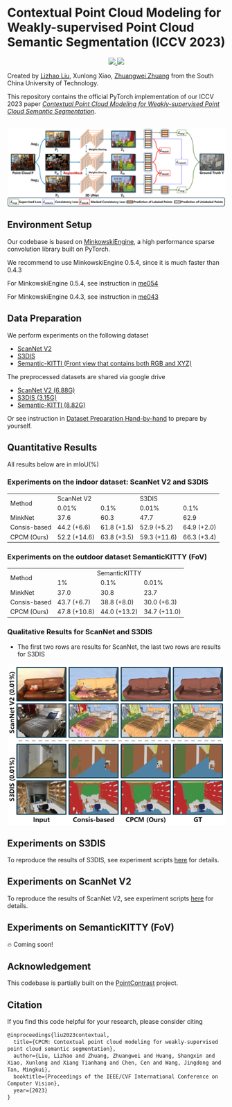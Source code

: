 # Contextual Point Cloud Modeling for Weakly-supervised Point Cloud Semantic Segmentation (ICCV 2023)

<p align="center">
  <a href="" target='_blank'>
    <img src="https://img.shields.io/badge/ICCV-2023-blue.svg">
  </a>
  <a href="" target='_blank'>
    <img src="https://img.shields.io/badge/License-MIT-green.svg">
  </a>
</p>

Created by [Lizhao Liu](https://scholar.google.com/citations?user=_AMTrAQAAAAJ&hl=zh-CN), Xunlong Xiao, [Zhuangwei Zhuang](https://scholar.google.com/citations?user=T2aPuoYAAAAJ&hl=zh-CN) from the South China University of Technology.

This repository contains the official PyTorch implementation of our ICCV 2023 paper [*Contextual Point Cloud Modeling for Weakly-supervised Point Cloud Semantic Segmentation*](https://arxiv.org/pdf/2307.10316.pdf).

<br>

<img src="figs/CPCM_overview.png" align="center">


## Environment Setup
Our codebase is based on [MinkowskiEngine](https://github.com/NVIDIA/MinkowskiEngine), a high performance sparse convolution library built on PyTorch.

We recommend to use MinkowskiEngine 0.5.4, since it is much faster than 0.4.3

For MinkowskiEngine 0.5.4, see instruction in [me054](prepare_env/me054/README.md)

For MinkowskiEngine 0.4.3, see instruction in [me043](prepare_env/me043/README.md)

## Data Preparation
We perform experiments on the following dataset

- [ScanNet V2](https://kaldir.vc.in.tum.de/scannet_benchmark/)
- [S3DIS](http://buildingparser.stanford.edu/dataset.html)
- [Semantic-KITTI (Front view that contains both RGB and XYZ)](http://www.semantic-kitti.org/)

The preprocessed datasets are shared via google drive

- [ScanNet V2 (6.88G)](https://drive.google.com/file/d/16y5f16RI-X-9q7k1_nG9tDb1aqmmrNQt/view?usp=drive_link)
- [S3DIS (3.15G)](https://drive.google.com/file/d/1wD04uB5znFIcY0fY-7U8Ig3jlSX8uczX/view?usp=drive_link)
- [Semantic-KITTI (8.82G)](https://drive.google.com/file/d/1pxScBQrk5uLrDDoKGgOQ4fcq5yMMrCxX/view?usp=drive_link)

Or see instruction in [Dataset Preparation Hand-by-hand](prepare_dataset/README.md) to prepare by yourself.

## Quantitative Results
All results below are in mIoU(%)
### Experiments on the indoor dataset: ScanNet V2 and S3DIS
<table>
    <tr>
        <td rowspan="2">Method</td>
        <td colspan="2">ScanNet V2</td>
        <td colspan="2">S3DIS</td>
    </tr>
    <tr>
        <td>0.01%</td>
        <td>0.1%</td>
        <td>0.01%</td>
        <td>0.1%</td>
    </tr>
    <tr>
        <td>MinkNet</td>
        <td>37.6</td>
        <td>60.3</td>
        <td>47.7</td>
        <td>62.9</td>
    </tr>
    <tr>
        <td>Consis-based</td>
        <td>44.2 (+6.6)</td>
        <td>61.8 (+1.5)</td>
        <td>52.9 (+5.2)</td>
        <td>64.9 (+2.0)</td>
    </tr>
    <tr>
        <td>CPCM (Ours)</td>
        <td>52.2 (+14.6)</td>
        <td>63.8 (+3.5)</td>
        <td>59.3 (+11.6)</td>
        <td>66.3 (+3.4)</td>
    </tr>
</table>

### Experiments on the outdoor dataset SemanticKITTY (FoV)
<table>
    <tr>
        <td rowspan="2">Method</td>
        <td colspan="3", align="center">SemanticKITTY</td>
    </tr>
    <tr>
        <td>1%</td>
        <td>0.1%</td>
        <td>0.01%</td>
    </tr>
    <tr>
        <td>MinkNet</td>
        <td>37.0</td>
        <td>30.8</td>
        <td>23.7</td>
    </tr>
    <tr>
        <td>Consis-based</td>
        <td>43.7 (+6.7)</td>
        <td>38.8 (+8.0)</td>
        <td>30.0 (+6.3)</td>
    </tr>
    <tr>
        <td>CPCM (Ours)</td>
        <td>47.8 (+10.8)</td>
        <td>44.0 (+13.2)</td>
        <td>34.7 (+11.0)</td>
    </tr>
</table>

### Qualitative Results for ScanNet and S3DIS

- The first two rows are results for ScanNet, the last two rows are results for S3DIS

<img src="figs/qualitative_results_for_scannet_and_stanford.png" align="center">

## Experiments on S3DIS
To reproduce the results of S3DIS, see experiment scripts [here](scripts/S3DIS.sh) for details.

## Experiments on ScanNet V2
To reproduce the results of ScanNet V2, see experiment scripts [here](scripts/ScanNetV2.sh) for details.

## Experiments on SemanticKITTY (FoV)

:fire: Coming soon!

## Acknowledgement
This codebase is partially built on the [PointContrast](https://github.com/facebookresearch/PointContrast) project.

## Citation
If you find this code helpful for your research, please consider citing
```
@inproceedings{liu2023contextual,
  title={CPCM: Contextual point cloud modeling for weakly-supervised point cloud semantic segmentation},
  author={Liu, Lizhao and Zhuang, Zhuangwei and Huang, Shangxin and Xiao, Xunlong and Xiang Tianhang and Chen, Cen and Wang, Jingdong and Tan, Mingkui},
  booktitle={Proceedings of the IEEE/CVF International Conference on Computer Vision},
  year={2023}
}
```
